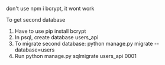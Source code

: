 



don't use npm i bcrypt, it wont work


To get second database
1. Have to use pip install bcrypt
2. In psql, create database users_api
3. To migrate second database: python manage.py migrate --database=users
4. Run python manage.py sqlmigrate users_api 0001